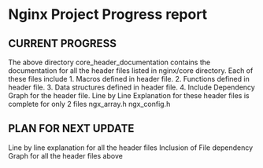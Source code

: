 Nginx Project Progress report
===============================

CURRENT PROGRESS
-----------------
The above directory core_header_documentation contains the documentation for all the header files listed in nginx/core directory.
Each of these files include
	1. Macros defined in header file.
	2. Functions defined in header file.
	3. Data structures defined in header file.
	4. Include Dependency Graph for the header file.
Line by Line Explanation for these header files is complete for only 2 files
	ngx_array.h
	ngx_config.h 

PLAN FOR NEXT UPDATE
-----------------------
Line by line explanation for all the header files
Inclusion of File dependency Graph for all the header files above
